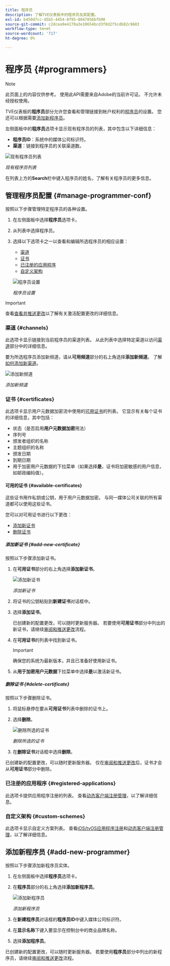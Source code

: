 ```yaml
---
title: 程序员
description: 了解TVE仪表板中的程序员及其配置。
exl-id: b450d7cc-d5b5-4454-8f95-8047856bfb98
source-git-commit: c2dcea9e4170a3e10654bcd3f8d2f5cdb82c9603
workflow-type: tm+mt
source-wordcount: '717'
ht-degree: 0%

---
```


# 程序员 {#programmers}

>[!NOTE]
>
>此页面上的内容仅供参考。 使用此API需要来自Adobe的当前许可证。 不允许未经授权使用。

TVE仪表板的&#x200B;**程序员**&#x200B;部分允许您查看和管理链接到帐户权利的[程序员](/help/authentication/glossary.md#programmer)的设置。 您还可以根据需要[添加新程序员](#add-new-programmer)。

左侧面板中的&#x200B;**程序员**&#x200B;选项卡显示现有程序员的列表，其中包含以下详细信息：

* **程序员ID**：系统中的媒体公司标识符。
* **渠道**：链接到程序员的关联渠道数。

![现有程序员列表](assets/programmers-list.png)

*现有程序员列表*

在列表上方的&#x200B;**Search**&#x200B;栏中键入程序员的姓名，了解有关程序员的更多信息。

## 管理程序员配置 {#manage-programmer-conf}

按照以下步骤管理特定程序员的各种设置。

1. 在左侧面板中选择&#x200B;**程序员**&#x200B;选项卡。
1. 从列表中选择程序员。
1. 选择以下选项卡之一以查看和编辑所选程序员的相应设置：

   * [渠道](#channels)
   * [证书](#certificates)
   * [已注册的应用程序](#registered-applications)
   * [自定义架构](#custom-schemes)

   ![程序员设置](assets/programmer-settings.png)

   *程序员设置*

>[!IMPORTANT]
>
> 查看[查看并推送更改](/help/authentication/tve-dashboard-review-push-changes.md)以了解有关激活配置更改的详细信息。

### 渠道 {#channels}

此选项卡显示链接到当前程序员的渠道列表。 从此列表中选择特定渠道以访问[渠道](/help/authentication/tve-dashboard-channels.md)部分中的详细信息。

要为所选程序员添加新频道，请从&#x200B;**可用频道**&#x200B;部分的右上角选择&#x200B;**添加新频道**。 了解[如何添加新渠道](/help/authentication/tve-dashboard-channels.md#add-new-channel)。

![添加新频道](assets/programmers-channels.png)

*添加新频道*

### 证书 {#certificates}

此选项卡显示用户元数据加密流中使用的[可用证书](#available-certificates)的列表。 它显示有关每个证书的详细信息，其中包括：

* 状态（是否启用&#x200B;**用户元数据加密**&#x200B;用法）
* 序列号
* 颁发者组织的名称
* 主题组织的名称
* 颁发日期
* 到期日期
* 用于加密用户元数据的下拉菜单（如果选择&#x200B;**是**，证书将加密敏感的用户信息，如邮政编码值）。

#### 可用的证书 {#available-certificates}

这些证书用作私钥或公钥，用于用户元数据加密。 与同一媒体公司关联的所有渠道都可以使用这些证书。

您可以对可用证书进行以下更改：

* [添加新证书](#add-new-certificate)
* [删除证书](#delete-certificate)

##### 添加新证书 {#add-new-certificate}

按照以下步骤添加新证书。

1. 在&#x200B;**可用证书**&#x200B;部分的右上角选择&#x200B;**添加新证书**。

   ![添加新证书](assets/programmer-add-new-certificate.png)

   *添加新证书*

1. 将证书的公钥粘贴到&#x200B;**新建证书**&#x200B;对话框中。
1. 选择&#x200B;**添加证书**。

   已创建新的配置更改，可以随时更新服务器。 若要使用&#x200B;**可用证书**&#x200B;部分中列出的新证书，请继续[审阅和推送更改](/help/authentication/tve-dashboard-review-push-changes.md)流程。

1. 在&#x200B;**可用证书**&#x200B;的列表中找到新证书。

   >[!IMPORTANT]
   >
   > 确保您的系统为最新版本，并且已准备好使用新证书。

1. 从&#x200B;**用于加密用户元数据**&#x200B;下拉菜单中选择&#x200B;**是**&#x200B;以激活新证书。

##### 删除证书 {#delete-certificate}

按照以下步骤删除证书。

1. 将鼠标悬停在要从&#x200B;**可用证书**&#x200B;列表中删除的证书上。
1. 选择&#x200B;**删除**。

   ![删除所选的证书](assets/programmer-remove-certificate.png)

   *删除所选的证书*

1. 在&#x200B;**删除证书**&#x200B;对话框中选择&#x200B;**删除**。

已创建新的配置更改，可以随时更新服务器。 仅在[审阅和推送更改](/help/authentication/tve-dashboard-review-push-changes.md)后，证书才会从&#x200B;**可用证书**&#x200B;部分中删除。

### 已注册的应用程序 {#registered-applications}

此选项卡提供应用程序注册的列表。 查看[动态客户端注册管理](/help/authentication/dynamic-client-registration-management.md)，以了解详细信息。

### 自定义架构 {#custom-schemes}

此选项卡显示自定义方案列表。 查看[iOS/tvOS应用程序注册](/help/authentication/iostvos-application-registration.md)和[动态客户端注册管理](/help/authentication/dynamic-client-registration-management.md)，以了解详细信息。

## 添加新程序员 {#add-new-programmer}

按照以下步骤添加新程序员实体。

1. 在左侧面板中选择&#x200B;**程序员**&#x200B;选项卡。
1. 在&#x200B;**程序员**&#x200B;部分的右上角选择&#x200B;**添加新程序员**。

   ![添加新程序员](assets/add-new-programmer.png)

   *添加新程序员*

1. 在&#x200B;**新建程序员**&#x200B;对话框的&#x200B;**程序员ID**&#x200B;中键入媒体公司标识符。
1. 在&#x200B;**显示名称**&#x200B;下键入要显示在控制台中的商业品牌名称。
1. 选择&#x200B;**添加程序员**。

已创建新的配置更改，可以随时更新服务器。 若要使用&#x200B;**程序员**&#x200B;部分中列出的新程序员，请继续[审阅和推送更改](/help/authentication/tve-dashboard-review-push-changes.md)流程。
